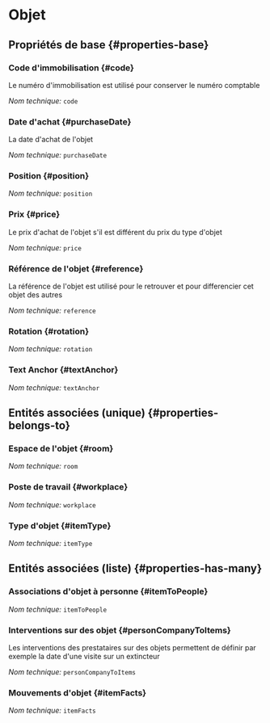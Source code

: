 # Objet
<!--- THIS FILE IS GENERATED PLEASE DO NOT EDIT IT DIRECTLY --->



## Propriétés de base {#properties-base}

### Code d'immobilisation {#code}

Le numéro d'immobilisation est utilisé pour conserver le numéro comptable

*Nom technique:* ```code```

### Date d'achat {#purchaseDate}

La date d'achat de l'objet

*Nom technique:* ```purchaseDate```

### Position {#position}



*Nom technique:* ```position```

### Prix {#price}

Le prix d'achat de l'objet s'il est différent du prix du type d'objet

*Nom technique:* ```price```

### Référence de l'objet {#reference}

La référence de l'objet est utilisé pour le retrouver et pour differencier cet objet des autres

*Nom technique:* ```reference```

### Rotation {#rotation}



*Nom technique:* ```rotation```

### Text Anchor {#textAnchor}



*Nom technique:* ```textAnchor```


## Entités associées (unique) {#properties-belongs-to}

### Espace de l'objet {#room}



*Nom technique:* ```room```

### Poste de travail {#workplace}



*Nom technique:* ```workplace```

### Type d'objet {#itemType}



*Nom technique:* ```itemType```


## Entités associées (liste) {#properties-has-many}

### Associations d'objet à personne {#itemToPeople}



*Nom technique:* ```itemToPeople```

### Interventions sur des objet {#personCompanyToItems}

Les interventions des prestataires sur des objets permettent de définir par exemple la date d'une visite sur un extincteur

*Nom technique:* ```personCompanyToItems```

### Mouvements d'objet {#itemFacts}



*Nom technique:* ```itemFacts```




